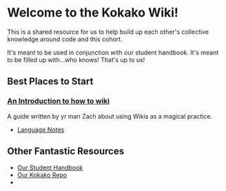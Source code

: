 <!-- TITLE: Home -->
<!-- SUBTITLE: A quick summary of Home -->

# Welcome to the Kokako Wiki!

This is a shared resource for us to help build up each other's collective knowledge around code and this cohort.  

It's meant to be used in conjunction with our student handbook.  It's meant to be filled up with...who knows!  That's up to us!

## Best Places to Start
### [An Introduction to how to wiki](wiki-introduction)
A guide written by yr man Zach about using Wikis as a magical practice.
- [Language Notes](language-notes/index)


## Other Fantastic Resources
- [Our Student Handbook](https://github.com/Kokako-2018/student-handbook)
- [Our Kokako Repo](https://github.com/Kokako-2018)
- 